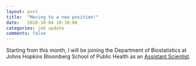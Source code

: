```yaml
---
layout: post
title:  "Moving to a new position!"
date:   2018-10-04 10:30:00
categories: job update
comments: false
---
```

Starting from this month, I will be joining the Department of Biostatistics at Johns Hopkins Bloomberg School of Public Health as an [Assistant Scientist](https://www.jhsph.edu/faculty/directory/profile/3739/weiqiang-zhou).
